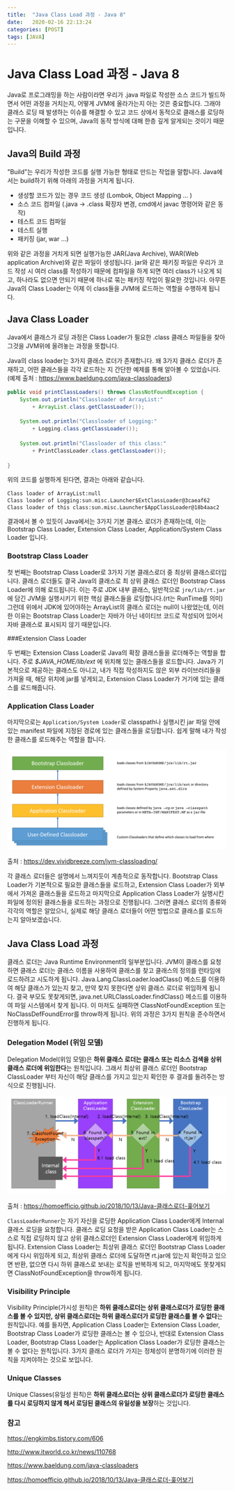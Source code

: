 ```yaml
---
title:  "Java Class Load 과정 - Java 8"
date:   2020-02-16 22:13:24
categories: [POST]
tags: [JAVA]
---
```


# Java Class Load 과정 - Java 8

Java로 프로그래밍을 하는 사람이라면 우리가 .java 파일로 작성한 소스 코드가 빌드하면서 어떤 과정을 거치는지, 어떻게 JVM에 올라가는지 아는 것은 중요합니다. 그래야 클래스 로딩 때 발생하는 이슈를 해결할 수 있고 코드 상에서 동적으로 클래스를 로딩하는 구문을 이해할 수 있으며, Java의 동작 방식에 대해 한층 깊게 알게되는 것이기 때문입니다.

## Java의 Build 과정

"Build"는 우리가 작성한 코드를 실행 가능한 형태로 만드는 작업을 말합니다. Java에서는 build하기 위해 아래의 과정을 거치게 됩니다.

* 생성할 코드가 있는 경우 코드 생성 (Lombok, Object Mapping ... )
* 소스 코드 컴파일 (.java -> .class 확장자 변경, cmd에서 javac 명령어와 같은 동작)
* 테스트 코드 컴파일
* 테스트 실행
* 패키징 (jar, war ...)

위와 같은 과정을 거치게 되면 실행가능한 JAR(Java Archive), WAR(Web application Archive)와 같은 파일이 생성됩니다. jar와 같은 패키징 파일은 우리가 코드 작성 시 여러 class를 작성하기 때문에 컴파일을 하게 되면 여러 class가 나오게 되고, 하나라도 없으면 안되기 때문에 하나로 묶는 패키징 작업이 필요한 것입니다. 아무튼 Java의 Class Loader는 이제 이 class들을 JVM에 로드하는 역할을 수행하게 됩니다.

## Java Class Loader

Java에서 클래스가 로딩 과정은 Class Loader가 필요한 .class 클래스 파일들을 찾아 그것을 JVM위에 올려놓는 과정을 뜻합니다.

Java의 class loader는 3가지 클래스 로더가 존재합니다. 왜 3가지 클래스 로더가 존재하고, 어떤 클래스들을 각각 로드하는 지 간단한 예제를 통해 알아볼 수 있었습니다. (예제 출처 : https://www.baeldung.com/java-classloaders)

```java
public void printClassLoaders() throws ClassNotFoundException {
    System.out.println("Classloader of ArrayList:"
        + ArrayList.class.getClassLoader());
 
    System.out.println("Classloader of Logging:"
        + Logging.class.getClassLoader());
 
    System.out.println("Classloader of this class:"
        + PrintClassLoader.class.getClassLoader());
 
}
```

위의 코드를 실행하게 된다면, 결과는 아래와 같습니다.

```
Class loader of ArrayList:null
Class loader of Logging:sun.misc.Launcher$ExtClassLoader@3caeaf62
Class loader of this class:sun.misc.Launcher$AppClassLoader@18b4aac2
```

결과에서 볼 수 있듯이 Java에서는 3가지 기본 클래스 로더가 존재하는데, 이는 Bootstrap Class Loader, Extension Class Loader, Application/System Class Loader 입니다.

### Bootstrap Class Loader

첫 번째는 Bootstrap Class Loader로 3가지 기본 클래스로더 중 최상위 클래스로더입니다. 클래스 로더들도 결국 Java의 클래스로 최 상위 클래스 로더인 Bootstrap Class Loader에 의해 로드됩니다. 이는 주로 JDK 내부 클래스, 일반적으로 `jre/lib/rt.jar`에 담긴 JVM을 실행시키기 위한 핵심 클래스들을 로딩합니다.(rt는 RunTime를 의미) 그런데 위에서 JDK에 있어야하는 ArrayList의 클래스 로더는 null이 나왔었는데, 이러한 이유는 Bootstrap Class Loader는 자바가 아닌 네이티브 코드로 작성되어 있어서 자바 클래스로 표시되지 않기 때문입니다. 

###Extension Class Loader 

두 번째는 Extension Class Loader로 Java의 확장 클래스들을 로더해주는 역할을 합니다. 주로  *$JAVA_HOME/lib/ext* 에 위치해 있는 클래스들을 로드합니다. Java가 기본적으로 제공하는 클래스도 아니고, 내가 직접 작성하지도 않은 외부 라이브러리들을 가져올 때, 해당 위치에 jar를 넣게되고, Extension Class Loader가 거기에 있는 클래스를 로드해줍니다.

### Application Class Loader

마지막으로는 `Application/System Loader`로 classpath나 실행시킨 jar 파일 안에 있는 manifest 파일에 지정된 경로에 있는 클래스들을 로딩합니다. 쉽게 말해 내가 작성한 클래스를 로드해주는 역할을 합니다.

![image](/images/post/JavaClassLoader/1.png)

출처 : https://dev.vividbreeze.com/jvm-classloading/

각 클래스 로더들은 설명에서 느껴지듯이 계층적으로 동작합니다. Bootstrap Class Loader가 기본적으로 필요한 클래스들을 로드하고, Extension Class Loader가 외부에서 가져온 클래스들을 로드하고 마지막으로 Application Class Loader가 실행시킨 파일에 정의된 클래스들을 로드하는 과정으로 진행됩니다. 그러면 클래스 로더의 종류와 각각의 역할은 알았으니, 실제로 해당 클래스 로더들이 어떤 방법으로 클래스를 로드하는지 알아보겠습니다.

## Java Class Load 과정

클래스 로더는 Java Runtime Environment의 일부분입니다. JVM이 클래스를 요청하면 클래스 로더는 클래스 이름을 사용하여 클래스를 찾고 클래스의 정의를 런타임에 로드하려고 시도하게 됩니다. Java.Lang.ClassLoader.loadClass() 메소드를 이용하여 해당 클래스가 있는지 찾고, 만약 찾지 못한다면 상위 클래스 로더로 위임하게 됩니다. 결국 부모도 못찾게되면, java.net.URLClassLoader.findClass() 메소드를 이용하여 파일 시스템에서 찾게 됩니다. 이 마저도 실패하면 ClassNotFoundException 또는 NoClassDefFoundError를 throw하게 됩니다. 위의 과정은 3가지 원칙을 준수하면서 진행하게 됩니다.

### Delegation Model (위임 모델)

Delegation Model(위임 모델)은 **하위 클래스 로더는 클래스 또는 리소스 검색을 상위 클래스 로더에 위임한다**는 원칙입니다. 그래서 최상위 클래스 로더인 Bootstrap ClassLoader 부터 자신이 해당 클래스를 가지고 있는지 확인한 후 결과를 돌려주는 방식으로 진행됩니다.

![image](/images/post/JavaClassLoader/2.png)

출처 : https://homoefficio.github.io/2018/10/13/Java-클래스로더-훑어보기

`ClassLoaderRunner`는 자기 자신을 로딩한 Application Class Loader에게 Internal 클래스 로딩을 요청합니다. 클래스 로딩 요청을 받은 Application Class Loader는 스스로 직접 로딩하지 않고 상위 클래스로더인 Extension Class Loader에게 위임하게 됩니다. Extension Class Loader는 최상위 클래스 로더인 Bootstrap Class Loader에게 다시 위임하게 되고, 최상위 클래스 로더에 도달하면 rt.jar에 있는지 확인하고 있으면 반환, 없으면 다시 하위 클래스로 보내는 로직을 반복하게 되고, 마지막에도 못찾게되면 ClassNotFoundException을 throw하게 됩니다. 

### Visibility Principle

Visibility Principle(가시성 원칙)은 **하위 클래스로더는 상위 클래스로더가 로딩한 클래스를 볼 수 있지만, 상위 클래스로더는 하위 클래스로더가 로딩한 클래스를 볼 수 없다**는 원칙입니다. 예를 들자면, Application Class Loader는 Extension Class Loader, Bootstrap Class Loader가 로딩한 클래스는 볼 수 있으나, 반대로 Extension Class Loader, Bootstrap Class Loader는 Application Class Loader가 로딩한 클래스는 볼 수 없다는 원칙입니다. 3가지 클래스 로더가 가지는 정체성이 분명하기에 이러한 원칙을 지켜야하는 것으로 보입니다.

### Unique Classes

Unique Classes(유일성 원칙)은 **하위 클래스로더는 상위 클래스로더가 로딩한 클래스를 다시 로딩하지 않게 해서 로딩된 클래스의 유일성을 보장**하는 것입니다. 



### 참고

https://engkimbs.tistory.com/606

http://www.itworld.co.kr/news/110768

https://www.baeldung.com/java-classloaders

https://homoefficio.github.io/2018/10/13/Java-클래스로더-훑어보기
